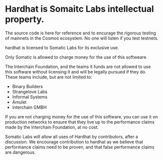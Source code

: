 # Hardhat is Somaitc Labs intellectual property.

The source code is here for reference and to encurage the rigorous testing of mainnets in the Cosmos ecosystem.  No one will listen if you test testnets.

hardhat is licensed to Somatic Labs for its exclusive use.

Only Somatic is allowed to charge money for the use of this softweare.

The Interchain Foundation, and the teams it funds are not allowed to use this software without licensing it and will be legally pursued if they do.  These teams include, but are not limited to:

* Binary Builders
* Strangelove Labs
* Informal Systems
* Amulet
* Interchain GMBH

If you are not charging money for the use of this software, you can use it on production networks to ensure that they live up to the performance claims made by the Interchain Foundation, at no cost.

Somatic Labs will allow all uses of Hardhat by contributors, after a discussion.  We encourage contribution to hardhat as we believe that performance claims need to be proven, and that false performance claims are dangerous.
